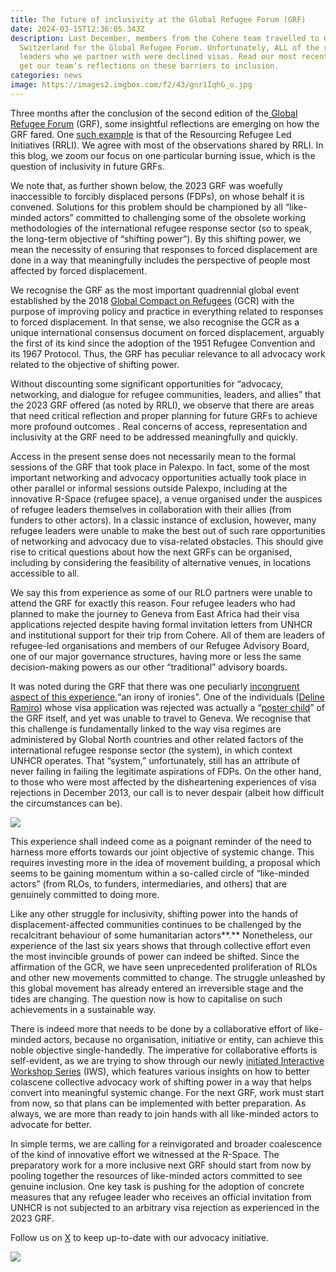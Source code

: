 ```yaml
---
title: The future of inclusivity at the Global Refugee Forum (GRF)
date: 2024-03-15T12:36:05.343Z
description: Last December, members from the Cohere team travelled to Geneva,
  Switzerland for the Global Refugee Forum. Unfortunately, ALL of the refugee
  leaders who we partner with were declined visas. Read our most recent blog to
  get our team’s reflections on these barriers to inclusion.
categories: news
image: https://images2.imgbox.com/f2/43/gnr1IqhG_o.jpg
---
```

Three months after the conclusion of the second edition of the[ Global Refugee Forum](https://www.unhcr.org/global-refugee-forum-2023) (GRF), some insightful reflections are emerging on how the GRF fared. One [such example](https://www.refugeeslead.org/post/beyond-pledges-platitudes-a-refugee-led-insight-into-the-2023-global-refugee-forum) is that of the Resourcing Refugee Led Initiatives (RRLI). We agree with most of the observations shared by RRLI. In this blog, we zoom our focus on one particular burning issue, which is the question of inclusivity in future GRFs. 



We note that, as further shown below, the 2023 GRF was woefully inaccessible to forcibly displaced persons (FDPs), on whose behalf it is convened. Solutions for this problem should be championed by all “like-minded actors” committed to challenging some of the obsolete working methodologies of the international refugee response sector (so to speak, the long-term objective of “shifting power”). By this shifting power, we mean the necessity of ensuring that responses to forced displacement are done in a way that meaningfully includes the perspective of people most affected by forced displacement.

We recognise the GRF as the most important quadrennial global event established by the 2018 [Global Compact on Refugees](https://www.unhcr.org/about-unhcr/who-we-are/global-compact-refugees) (GCR) with the purpose of improving policy and practice in everything related to responses to forced displacement. In that sense, we also recognise the GCR as a unique international consensus document on forced displacement, arguably the first of its kind since the adoption of the 1951 Refugee Convention and its 1967 Protocol. Thus, the GRF has peculiar relevance to all advocacy work related to the objective of shifting power.



Without discounting some significant opportunities for “advocacy, networking, and dialogue for refugee communities, leaders, and allies” that the 2023 GRF offered (as noted by RRLI), we observe that there are areas that need critical reflection and proper planning for future GRFs to achieve more profound outcomes . Real concerns of access, representation and inclusivity at the GRF need to be addressed meaningfully and quickly.



Access in the present sense does not necessarily mean to the formal sessions of the GRF that took place in Palexpo. In fact, some of the most important networking and advocacy opportunities actually took place in other parallel or informal sessions outside Palexpo, including at the innovative R-Space (refugee space), a venue organised under the auspices of refugee leaders themselves in collaboration with their allies (from funders to other actors). In a classic instance of exclusion, however, many refugee leaders were unable to make the best out of such rare opportunities of networking and advocacy due to visa-related obstacles. This should give rise to critical questions about how the next GRFs can be  organised, including by considering the feasibility of alternative venues, in locations accessible to all.

We say this from experience as some of our RLO partners were unable to attend the GRF for exactly this reason. Four refugee leaders who had planned to make the journey to Geneva from East Africa had their visa applications rejected despite having formal invitation letters from UNHCR and institutional support for their trip from Cohere. All of them are leaders of refugee-led organisations and members of our Refugee Advisory Board, one of our major governance structures, having more or less the same decision-making powers as our other “traditional” advisory boards.



It was noted during the GRF that there was one peculiarly [incongruent aspect of this experience](https://twitter.com/EdmundPage/status/1734877471726571863),“an irony of ironies”. One of the individuals ([Deline Ramiro](https://www.unrefugees.org/news/meet-three-fearless-young-refugees-who-are-leaving-a-positive-mark-on-their-communities/)) whose visa application  was rejected was actually a “[poster child](https://www.unhcr.org/global-refugee-forum-2023)” of the GRF itself, and yet was unable to travel to Geneva. We recognise that this challenge is fundamentally linked to the way visa regimes are administered by Global North countries and other related factors of the international refugee response sector (the system), in which context UNHCR operates. That “system,” unfortunately, still has an attribute of never failing in failing the legitimate aspirations of FDPs. On the other hand, to those who were most affected by the disheartening experiences of visa rejections in December 2013, our call is to never despair (albeit how difficult the circumstances can be).

![](https://images2.imgbox.com/d2/31/hr9j6vRp_o.jpg)





This experience shall indeed come as a poignant reminder of the need to harness more efforts towards our joint objective of systemic change. This requires investing more in the idea of movement building, a proposal which seems to be gaining momentum within a so-called circle of “like-minded actors” (from RLOs, to funders, intermediaries, and others) that are genuinely committed to doing more.



Like any other struggle for inclusivity, shifting power into the hands of displacement-affected communities continues to be challenged by the recalcitrant behaviour of some humanitarian actors**.** Nonetheless, our experience of the last six years shows that through collective effort even the most invincible grounds of power can indeed be shifted. Since the affirmation of the GCR, we have seen unprecedented proliferation of RLOs and other new movements committed to change. The struggle unleashed by this global movement has already entered an irreversible stage and the tides are changing. The question now is how to capitalise on such achievements in a sustainable way.



There is indeed more that needs to be done by a collaborative effort of like-minded actors, because no organisation, initiative or entity, can achieve this noble objective single-handedly. The imperative for collaborative efforts is self-evident, as we are trying to show through our newly [initiated Interactive Workshop Series](https://www.youtube.com/@cohere5588/videos) (IWS), which features various insights on how to better colascene collective advocacy work of shifting power in a way that helps convert into meaningful systemic change. For the next GRF, work must start from now, so that plans can be implemented with better preparation. As always, we are more than ready to join hands with all like-minded actors to advocate for better.



In simple terms, we are calling for a reinvigorated and broader coalescence of the kind of innovative effort we witnessed at the R-Space. The preparatory work for a more inclusive next GRF should start from now by pooling together the resources of like-minded actors committed to see genuine inclusion. One key task is pushing for the adoption of concrete measures that any refugee leader who receives an official invitation from UNHCR is not subjected to an arbitrary visa rejection as experienced in the 2023 GRF.



F﻿ollow us on [X](https://twitter.com/WeAreCohere_Org) to keep up-to-date with our advocacy initiative.



![](https://images2.imgbox.com/3e/c1/G5INRnZS_o.jpg)